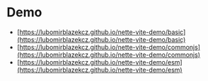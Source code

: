 # Demo
* [https://lubomirblazekcz.github.io/nette-vite-demo/basic](https://lubomirblazekcz.github.io/nette-vite-demo/basic)
* [https://lubomirblazekcz.github.io/nette-vite-demo/commonjs](https://lubomirblazekcz.github.io/nette-vite-demo/commonjs)
* [https://lubomirblazekcz.github.io/nette-vite-demo/esm](https://lubomirblazekcz.github.io/nette-vite-demo/esm)
